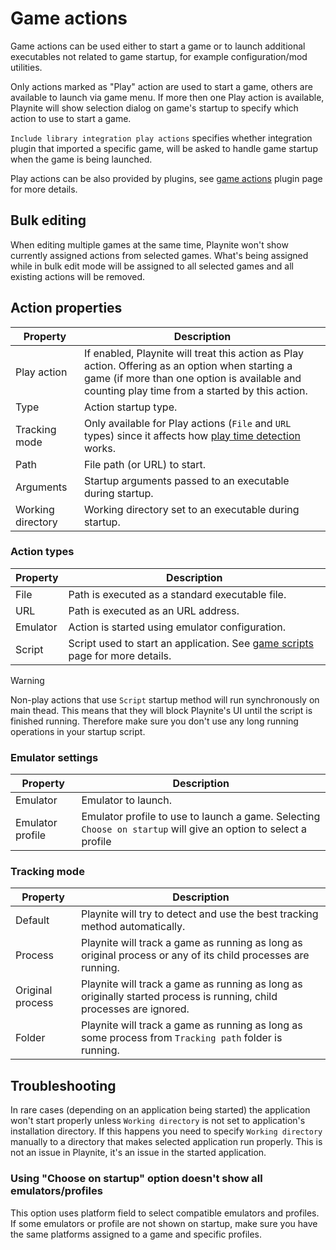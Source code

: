 Game actions
=====================

Game actions can be used either to start a game or to launch additional executables not related to game startup, for example configuration/mod utilities.

Only actions marked as "Play" action are used to start a game, others are available to launch via game menu. If more then one Play action is available, Playnite will show selection dialog on game's startup to specify which action to use to start a game.

`Include library integration play actions` specifies whether integration plugin that imported a specific game, will be asked to handle game startup when the game is being launched.

Play actions can be also provided by plugins, see [game actions](../../../tutorials/extensions/gameActions.md) plugin page for more details.

Bulk editing
---------------------

When editing multiple games at the same time, Playnite won't show currently assigned actions from selected games. What's being assigned while in bulk edit mode will be assigned to all selected games and all existing actions will be removed.

Action properties
---------------------

| Property          | Description                                                                                                                                                                                        |
| ----------------- | -------------------------------------------------------------------------------------------------------------------------------------------------------------------------------------------------- |
| Play action       | If enabled, Playnite will treat this action as Play action. Offering as an option when starting a game (if more than one option is available and counting play time from a started by this action. |
| Type              | Action startup type.                                                                                                                                                                               |
| Tracking mode     | Only available for Play actions (`File` and `URL` types) since it affects how [play time detection](#tracking-mode) works.                                                                         |
| Path              | File path (or URL) to start.                                                                                                                                                                       |
| Arguments         | Startup arguments passed to an executable during startup.                                                                                                                                          |
| Working directory | Working directory set to an executable during startup.                                                                                                                                             |

### Action types

| Property | Description                                                                                                   |
| -------- | ------------------------------------------------------------------------------------------------------------- |
| File     | Path is executed as a standard executable file.                                                               |
| URL      | Path is executed as an URL address.                                                                           |
| Emulator | Action is started using emulator configuration.                                                               |
| Script   | Script used to start an application. See [game scripts](../../features/scriptingSupport/startupScript.md) page for more details. |

> [!WARNING]
> Non-play actions that use `Script` startup method will run synchronously on main thead. This means that they will block Playnite's UI until the script is finished running. Therefore make sure you don't use any long running operations in your startup script.

### Emulator settings

| Property         | Description                                                                                                     |
| ---------------- | --------------------------------------------------------------------------------------------------------------- |
| Emulator         | Emulator to launch.                                                                                             |
| Emulator profile | Emulator profile to use to launch a game. Selecting `Choose on startup` will give an option to select a profile |

### Tracking mode

| Property         | Description                                                                                                          |
| ---------------- | -------------------------------------------------------------------------------------------------------------------- |
| Default          | Playnite will try to detect and use the best tracking method automatically.                                          |
| Process          | Playnite will track a game as running as long as original process or any of its child processes are running.         |
| Original process | Playnite will track a game as running as long as originally started process is running, child processes are ignored. |
| Folder           | Playnite will track a game as running as long as some process from `Tracking path` folder is running.                |

Troubleshooting
---------------------

In rare cases (depending on an application being started) the application won't start properly unless `Working directory` is not set to application's installation directory. If this happens you need to specify `Working directory` manually to a directory that makes selected application run properly. This is not an issue in Playnite, it's an issue in the started application.

### Using "Choose on startup" option doesn't show all emulators/profiles

This option uses platform field to select compatible emulators and profiles. If some emulators or profile are not shown on startup, make sure you have the same platforms assigned to a game and specific profiles.